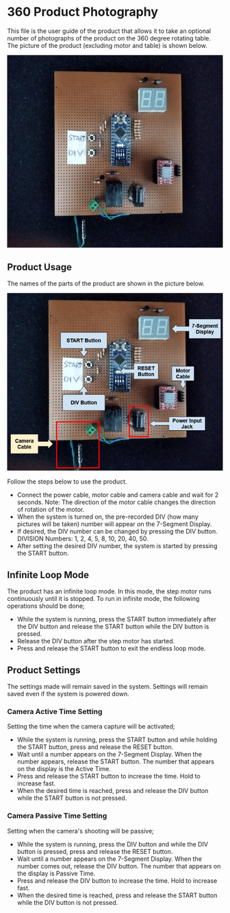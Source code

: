 # 360 Product Photography

This file is the user guide of the product that allows it to take an optional number of photographs of the product on the 360 ​​degree rotating table. The picture of the product (excluding motor and table) is shown below.

<img src="Images/360-product-photography.png" width="800">

## Product Usage
The names of the parts of the product are shown in the picture below. 

<img src="Images/360-product-photography-explained.png" width="800">

Follow the steps below to use the product.

- Connect the power cable, motor cable and camera cable and wait for 2 seconds. Note: The direction of the motor cable changes the direction of rotation of the motor.
- When the system is turned on, the pre-recorded DIV (how many pictures will be taken) number will appear on the 7-Segment Display.
- If desired, the DIV number can be changed by pressing the DIV button. DIVISION Numbers: 1, 2, 4, 5, 8, 10, 20, 40, 50.
- After setting the desired DIV number, the system is started by pressing the START button.

## Infinite Loop Mode
The product has an infinite loop mode. In this mode, the step motor runs continuously until it is stopped. To run in infinite mode, the following operations should be done;

- While the system is running, press the START button immediately after the DIV button and release the START button while the DIV button is pressed.
- Release the DIV button after the step motor has started.
- Press and release the START button to exit the endless loop mode.

## Product Settings
The settings made will remain saved in the system. Settings will remain saved even if the system is powered down.

### Camera Active Time Setting
Setting the time when the camera capture will be activated;

- While the system is running, press the START button and while holding the START button, press and release the RESET button.
- Wait until a number appears on the 7-Segment Display. When the number appears, release the START button. The number that appears on the display is the Active Time.
- Press and release the START button to increase the time. Hold to increase fast.
- When the desired time is reached, press and release the DIV button while the START button is not pressed.

### Camera Passive Time Setting
Setting when the camera's shooting will be passive;

- While the system is running, press the DIV button and while the DIV button is pressed, press and release the RESET button.
- Wait until a number appears on the 7-Segment Display. When the number comes out, release the DIV button. The number that appears on the display is Passive Time.
- Press and release the DIV button to increase the time. Hold to increase fast.
- When the desired time is reached, press and release the START button while the DIV button is not pressed.